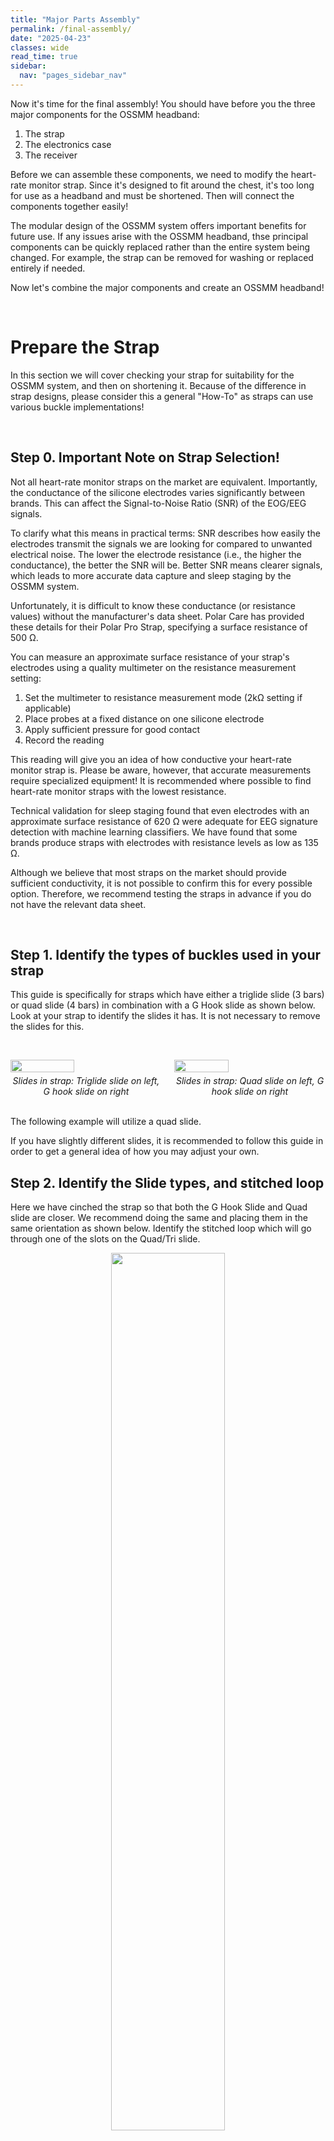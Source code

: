 ```yaml
---
title: "Major Parts Assembly"
permalink: /final-assembly/
date: "2025-04-23"
classes: wide
read_time: true
sidebar:
  nav: "pages_sidebar_nav"
---
```


Now it's time for the final assembly! You should have before you the three major components for the OSSMM headband:

1. The strap
2. The electronics case
3. The receiver

Before we can assemble these components, we need to modify the heart-rate monitor
strap. Since it's designed to fit around the chest, it's too long for use as a 
headband and must be shortened. Then will connect the components together easily!

The modular design of the OSSMM system offers important benefits for future use. 
If any issues arise with the OSSMM headband, thse principal components can be
quickly replaced rather than the entire system being changed. For example, the
strap can be removed for washing or replaced entirely if needed.

Now let's combine the major components and create an OSSMM headband!

&nbsp;
# Prepare the Strap

In this section we will cover checking your strap for suitability for the OSSMM
system, and then on shortening it. Because of the difference in strap designs,
please consider this a general "How-To" as straps can use various buckle
implementations!

&nbsp;
## Step 0. Important Note on Strap Selection!

Not all heart-rate monitor straps on the market are equivalent. Importantly, the
conductance of the silicone electrodes varies significantly between brands. This
can affect the Signal-to-Noise Ratio (SNR) of the EOG/EEG signals.

To clarify what this means in practical terms: SNR describes how easily the 
electrodes transmit the signals we are looking for compared to unwanted 
electrical noise. The lower the electrode resistance (i.e., the higher the 
conductance), the better the SNR will be. Better SNR means clearer signals, 
which leads to more accurate data capture and sleep staging by the OSSMM system.


Unfortunately, it is difficult to know these conductance (or resistance values) 
without the manufacturer's data sheet. Polar Care has provided these details for
their Polar Pro Strap, specifying a surface resistance of 500 Ω.


You can measure an approximate surface resistance of your strap's electrodes 
using a quality multimeter on the resistance measurement setting:

1. Set the multimeter to resistance measurement mode (2kΩ setting if applicable)
2. Place probes at a fixed distance on one silicone electrode
3. Apply sufficient pressure for good contact
4. Record the reading

This reading will give you an idea of how conductive your heart-rate monitor 
strap is. Please be aware, however, that accurate measurements require 
specialized equipment! It is recommended where possible to find heart-rate 
monitor straps with the lowest resistance. 

Technical validation for sleep staging found that even electrodes with an 
approximate surface resistance of 620 Ω were adequate for EEG signature 
detection with machine learning classifiers. We have found that some brands 
produce straps with electrodes with resistance levels as low as 135 Ω.

Although we believe that most straps on the market should provide sufficient 
conductivity, it is not possible to confirm this for every possible option. 
Therefore, we recommend testing the straps in advance if you do not have the
relevant data sheet.

&nbsp;
## Step 1. Identify the types of buckles used in your strap

This guide is specifically for straps which have either a triglide slide (3 bars) 
or quad slide (4 bars) in combination with a G Hook slide as shown below. Look 
at your strap to identify the slides it has. It is not necessary to remove
the slides for this.

&nbsp;
<div style="display: flex; flex-direction: row; align-items: flex-start;">
  <figure style="margin: 0; width: 48%;">
    <img src="{{ site.url }}/OSSMM/media/final-assembly/slides-tri.jpg" style="width: 65%;">
    <figcaption style="text-align: center; font-style: italic; margin-top: 5px;">Slides in strap: Triglide slide on left, G hook slide on right</figcaption>
  </figure>
  <figure style="margin: 0; width: 48%; margin-left: 4%;">
    <img src="{{ site.url }}/OSSMM/media/final-assembly/slide-quad.jpg" style="width: 60%;">
    <figcaption style="text-align: center; font-style: italic; margin-top: 5px;">Slides in strap: Quad slide on left, G hook slide on right</figcaption>
  </figure>
</div>
&nbsp;


The following example will utilize a quad slide.

If you have slightly different slides, it is recommended to follow this guide in
order to get a general idea of how you may adjust your own.

## Step 2. Identify the Slide types, and stitched loop

Here we have cinched the strap so that both the G Hook Slide and Quad slide are
closer. We recommend doing the same and placing them in the same orientation as
shown below. Identify the stitched loop which will go through one of the slots
on the Quad/Tri slide.

<div align="center">
  <img src="{{ site.url }}/OSSMM/media/final-assembly/strap-identity.jpg" style="width: 60%;">
</div>
&nbsp;


## Step 3. Cut the stich loop, and remove it from the Quad/Tri Slide

&nbsp;
<div style="display: flex; flex-direction: row; align-items: flex-start;">
  <figure style="margin: 0; width: 48%;">
    <img src="{{ site.url }}/OSSMM/media/final-assembly/loop-cut-1.jpg" alt="Front view of OSSMM headband" style="width: 100%;">
    <figcaption style="text-align: center; font-style: italic; margin-top: 5px;">Pre-cut Sticthed Loop </figcaption>
  </figure>
  <figure style="margin: 0; width: 48%; margin-left: 4%;">
    <img src="{{ site.url }}/OSSMM/media/final-assembly/loop-cut-2.jpg" alt="Back view of OSSMM headband" style="width: 100%;">
    <figcaption style="text-align: center; font-style: italic; margin-top: 5px;">Post-cut Sticthed Loop</figcaption>
  </figure>
</div>
&nbsp;


## Step 4. Shorten the strap by cutting at least 12 cm (5") above the seam.

The photos below this cut. Note, for illustrative purpose the scissor is shown
at a much shorter distance.

&nbsp;
<div style="display: flex; flex-direction: row; align-items: flex-start;">
  <figure style="margin: 0; width: 48%;">
    <img src="{{ site.url }}/OSSMM/media/final-assembly/shortening-cut-1.jpg" alt="Front view of OSSMM headband" style="width: 100%;">
    <figcaption style="text-align: center; font-style: italic; margin-top: 5px;">Pre-cut Sticthed Loop </figcaption>
  </figure>
  <figure style="margin: 0; width: 48%; margin-left: 4%;">
    <img src="{{ site.url }}/OSSMM/media/final-assembly/shortening-cut-2.jpg" alt="Back view of OSSMM headband" style="width: 100%;">
    <figcaption style="text-align: center; font-style: italic; margin-top: 5px;">Post-cut Sticthed Loop</figcaption>
  </figure>
</div>
&nbsp;


Due to the difference length straps will have based on the brand, the length to 
cut will change. Remember, you can always cut more off, but you can't add it back.
In our case, a 15 cm (6") cut was suitable.

<div align="center">
  <img src="{{ site.url }}/OSSMM/media/final-assembly/removed.jpg" alt="Back view of OSSMM headband" style="width: 60%;">
  <figcaption style="text-align: center; font-style: italic; margin-top: 5px;">Removed Portion</figcaption>
</div>

&nbsp;
## Step 5. Insert the cut end into the open slot making a new loop.

Take the newly cut end and insert it through the now open slot. The band should 
go towards the interior. This way when it is worn there is no band flopping in 
the back.


<div align="center">
  <img src="{{ site.url }}/OSSMM/media/final-assembly/new-loop.jpg" alt="Back view of OSSMM headband" style="width: 60%;">
</div>
&nbsp;


Under typical circumstances the tension should hold this loose end in place. 
However, over time it may come loose with repeated use. We leave it to the user
to choose if they would like to employ additional methods to secure it. We
present two feasible options:

*1. Create a new seam using a basic sewing kit.*
*2. Use a standard quality stapler with paper staples.*

The stapler is the preferred method. When done properly with a quality stapler, 
staples are virtually invisible and are not felt at all. Staples should be done
with the legs initially pointing towards the interior of the bead, that is
towards the head area. When closed properly, the staple legs will clinch back
outward, facing away from the head area.

# Insert the Strap into the Receiver

Now that the strap is prepared, we will insert the strap into the receiver!

## Step 1. Learn the Squeeze

To insert the strap, the receiver must be squeezed in two directions in order to
expand one of the slots. Press down on the back of the receiver on the lateral
side of one of the slots. At the same time, squeeze the top and bottom edges
of the receiver so that is compresses. If done correctly, this will cause
the middle section in the back of the receiver to slightly pop out. You can 
maintain this expansion by simply continuing to press down from the top and 
bottom.

Please refer to the GIF below on how to do this. It is recommended to practice
this a few times.


<div align="center">
  <img src="{{ site.url }}/OSSMM/media/final-assembly/receiver-squeeze-1.gif" alt="Back view of OSSMM headband" style="width: 50%;">
</div>
&nbsp;


## Step 2. Thread the strap through the first slot

Squeeze the receiver in the manner described, and maintain the slot expansion.
Take the end of heart-monitor chest strap without the G Hook, and the silicone
electrodes facing away from the back, and thread it through the expanded slot.
Thread the strap through until it emerges from the other side with enough length
to pull on. Pull the strap through, and continue to do so until both button
connections have gone through.


<div align="center">
  <img src="{{ site.url }}/OSSMM/media/final-assembly/strap-insert.gif" alt="Back view of OSSMM headband" style="width: 50%;">
</div>
&nbsp;


## Step 3. Thread the strap through the last slot.

Now thread the strap back through the remaining slot. You can use your finger to
expand the slot or use the original squeeze method shown in Step 1. When you are
the silicone electrodes should be spaced roughly equally when emerging from the
back of the receiver, and the button contacts should be also be equally spaced
apart in the inner compartment.


<div align="center">
  <img src="{{ site.url }}/OSSMM/media/final-assembly/last-strap.gif" alt="Back view of OSSMM headband" style="width: 60%;">
</div>
&nbsp;



# Install the Electronic Case

You're almost there! 2 out of 3 components are connected. Now let's add the final
piece: the electronic case!

This section should be done with a table as a support, 
or an additional pair of human hands. 

## Step 1. Pull excess strap through the receiver, loop over, and expose the PulseSensor slot

The first part of the installation is inserting the PulseSensor into its 
dedicated slot in the receiver. Before we can do this we need to clear a path. In
this step we are going to prepare the combined receiver and headband strap for
the pulse sensor. We need to expose the pulse sensor slot. To do this, pull
more of strap through, and loop this over the receiver. After completion, no 
strap should be blocking access.

<div align="center">
  <img src="{{ site.url }}/OSSMM/media/final-assembly/new-loop.jpg" alt="Back view of OSSMM headband" style="width: 100%;">
</div>
&nbsp;

## Step 2.Insert the PulseSensor

Start by matching the version number text on the receiver and the electronic
case so both are facing upwards. Having the receiver correctly oriented means the pulse
sensor slot's wire notch will be on the bottom. This notch is important for
providing space for the wires coming off the pulse sensor.

<div align="center">
  <img src="{{ site.url }}/OSSMM/media/final-assembly/receiver-view.jpg" alt="Back view of OSSMM headband" style="width: 60%;">
</div>
&nbsp;

The PulseSensor should be forced into the slot. Instead, the slot is meant to
expand when force is applied to the back, and the inner walls of the receiver
are pulled slightly outward. It is recommended to practice this squeezing motion
before attempting to insert the PulseSensor.

To complete the install, lightly press the PulseSensor into the slot with the
orientation, such that the wires will eventually sit in the notch. Then, squeeze
the receiver in the indicated manner. You can then hold the position of the 
PulseSensor and as you release the squeeze the receiver should "swallow" the
PulseSensor. You may have to give a little press at the end for it to meet the
face of the receiver.

<div align="center">
  <img src="{{ site.url }}/OSSMM/media/final-assembly/receiver-view.jpg" alt="Back view of OSSMM headband" style="width: 60%;">
</div>
&nbsp;

## Step 3. Connect the EOG/EEG electrodes



## Step 4. Slot in the electronics case

## Step 5. You've done it!



